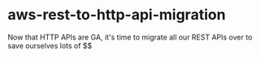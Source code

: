 # aws-rest-to-http-api-migration
Now that HTTP APIs are GA, it's time to migrate all our REST APIs over to save ourselves lots of $$
